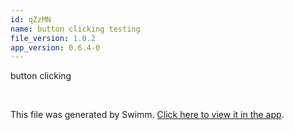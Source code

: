 ```yaml
---
id: qZzMN
name: button clicking testing
file_version: 1.0.2
app_version: 0.6.4-0
---
```


button clicking

<br/>

This file was generated by Swimm. [Click here to view it in the app](http://localhost:5000/repos/Z2l0aHViJTNBJTNBc3Rva2Utd2VhdGhlciUzQSUzQUFkZGllQ29oZW4=/docs/qZzMN).